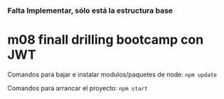 
### Falta Implementar, sólo está la estructura base

# m08 finall drilling bootcamp con JWT



Comandos para bajar e instalar modulos/paquetes de node:
``` npm update ```

Comandos para arrancar el proyecto:
``` npm start ```
